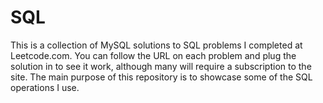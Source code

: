 # SQL

This is a collection of MySQL solutions to SQL problems I completed at Leetcode.com. You can follow the URL on each problem and plug the solution in to see it work, although many will require a subscription to the site. The main purpose of this repository is to showcase some of the SQL operations I use. 

